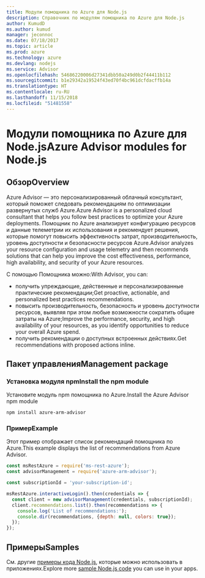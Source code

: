 ```yaml
---
title: Модули помощника по Azure для Node.js
description: Справочник по модулям помощника по Azure для Node.js
author: KumudD
ms.author: kumud
manager: jeconnoc
ms.date: 07/18/2017
ms.topic: article
ms.prod: azure
ms.technology: azure
ms.devlang: nodejs
ms.service: Advisor
ms.openlocfilehash: 54686220006d27341dbb50a249d0b2f44411b112
ms.sourcegitcommit: b1e29342a19524f43ed70f4bc961dcfdacffb14a
ms.translationtype: HT
ms.contentlocale: ru-RU
ms.lasthandoff: 11/15/2018
ms.locfileid: "51481558"
---
```

# <a name="azure-advisor-modules-for-nodejs"></a><span data-ttu-id="62aec-103">Модули помощника по Azure для Node.js</span><span class="sxs-lookup"><span data-stu-id="62aec-103">Azure Advisor modules for Node.js</span></span>

## <a name="overview"></a><span data-ttu-id="62aec-104">Обзор</span><span class="sxs-lookup"><span data-stu-id="62aec-104">Overview</span></span>

<span data-ttu-id="62aec-105">Azure Advisor — это персонализированный облачный консультант, который поможет следовать рекомендациям по оптимизации развернутых служб Azure.</span><span class="sxs-lookup"><span data-stu-id="62aec-105">Azure Advisor is a personalized cloud consultant that helps you follow best practices to optimize your Azure deployments.</span></span> <span data-ttu-id="62aec-106">Помощник по Azure анализирует конфигурацию ресурсов и данные телеметрии их использования и рекомендует решения, которые помогут повысить эффективность затрат, производительность, уровень доступности и безопасности ресурсов Azure.</span><span class="sxs-lookup"><span data-stu-id="62aec-106">Advisor analyzes your resource configuration and usage telemetry and then recommends solutions that can help you improve the cost effectiveness, performance, high availability, and security of your Azure resources.</span></span>

<span data-ttu-id="62aec-107">С помощью Помощника можно:</span><span class="sxs-lookup"><span data-stu-id="62aec-107">With Advisor, you can:</span></span>
- <span data-ttu-id="62aec-108">получить упреждающие, действенные и персонализированные практические рекомендации;</span><span class="sxs-lookup"><span data-stu-id="62aec-108">Get proactive, actionable, and personalized best practices recommendations.</span></span>
- <span data-ttu-id="62aec-109">повысить производительность, безопасность и уровень доступности ресурсов, выявляя при этом любые возможности сократить общие затраты на Azure;</span><span class="sxs-lookup"><span data-stu-id="62aec-109">Improve the performance, security, and high availability of your resources, as you identify opportunities to reduce your overall Azure spend.</span></span>
- <span data-ttu-id="62aec-110">получить рекомендации о доступных встроенных действиях.</span><span class="sxs-lookup"><span data-stu-id="62aec-110">Get recommendations with proposed actions inline.</span></span>

## <a name="management-package"></a><span data-ttu-id="62aec-111">Пакет управления</span><span class="sxs-lookup"><span data-stu-id="62aec-111">Management package</span></span>

### <a name="install-the-npm-module"></a><span data-ttu-id="62aec-112">Установка модуля npm</span><span class="sxs-lookup"><span data-stu-id="62aec-112">Install the npm module</span></span>

<span data-ttu-id="62aec-113">Установите модуль npm помощника по Azure.</span><span class="sxs-lookup"><span data-stu-id="62aec-113">Install the Azure Advisor npm module</span></span>

```bash
npm install azure-arm-advisor
```

### <a name="example"></a><span data-ttu-id="62aec-114">Пример</span><span class="sxs-lookup"><span data-stu-id="62aec-114">Example</span></span>

<span data-ttu-id="62aec-115">Этот пример отображает список рекомендаций помощника по Azure.</span><span class="sxs-lookup"><span data-stu-id="62aec-115">This example displays the list of recommendations from Azure Advisor.</span></span>

```javascript
const msRestAzure = require('ms-rest-azure');
const advisorManagement = require('azure-arm-advisor');

const subscriptionId = 'your-subscription-id';

msRestAzure.interactiveLogin().then(credentials => {
  const client = new advisorManagement(credentials, subscriptionId);
  client.recommendations.list().then(recommendations => {
    console.log('List of recommendations:');
    console.dir(recommendations, {depth: null, colors: true});
  });
});
```

## <a name="samples"></a><span data-ttu-id="62aec-116">Примеры</span><span class="sxs-lookup"><span data-stu-id="62aec-116">Samples</span></span>

<span data-ttu-id="62aec-117">См. другие [примеры кода Node.js](https://azure.microsoft.com/resources/samples/?platform=nodejs), которые можно использовать в приложениях.</span><span class="sxs-lookup"><span data-stu-id="62aec-117">Explore more [sample Node.js code](https://azure.microsoft.com/resources/samples/?platform=nodejs) you can use in your apps.</span></span>
